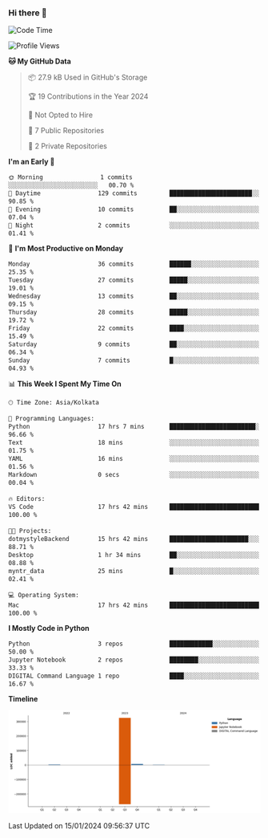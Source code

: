 ### Hi there 👋
<!--START_SECTION:waka-->
![Code Time](http://img.shields.io/badge/Code%20Time-17%20hrs%2054%20mins-blue)

![Profile Views](http://img.shields.io/badge/Profile%20Views-92-blue)

**🐱 My GitHub Data** 

> 📦 27.9 kB Used in GitHub's Storage 
 > 
> 🏆 19 Contributions in the Year 2024
 > 
> 🚫 Not Opted to Hire
 > 
> 📜 7 Public Repositories 
 > 
> 🔑 2 Private Repositories 
 > 
**I'm an Early 🐤** 

```text
🌞 Morning                1 commits           ░░░░░░░░░░░░░░░░░░░░░░░░░   00.70 % 
🌆 Daytime                129 commits         ███████████████████████░░   90.85 % 
🌃 Evening                10 commits          ██░░░░░░░░░░░░░░░░░░░░░░░   07.04 % 
🌙 Night                  2 commits           ░░░░░░░░░░░░░░░░░░░░░░░░░   01.41 % 
```
📅 **I'm Most Productive on Monday** 

```text
Monday                   36 commits          ██████░░░░░░░░░░░░░░░░░░░   25.35 % 
Tuesday                  27 commits          █████░░░░░░░░░░░░░░░░░░░░   19.01 % 
Wednesday                13 commits          ██░░░░░░░░░░░░░░░░░░░░░░░   09.15 % 
Thursday                 28 commits          █████░░░░░░░░░░░░░░░░░░░░   19.72 % 
Friday                   22 commits          ████░░░░░░░░░░░░░░░░░░░░░   15.49 % 
Saturday                 9 commits           ██░░░░░░░░░░░░░░░░░░░░░░░   06.34 % 
Sunday                   7 commits           █░░░░░░░░░░░░░░░░░░░░░░░░   04.93 % 
```


📊 **This Week I Spent My Time On** 

```text
🕑︎ Time Zone: Asia/Kolkata

💬 Programming Languages: 
Python                   17 hrs 7 mins       ████████████████████████░   96.66 % 
Text                     18 mins             ░░░░░░░░░░░░░░░░░░░░░░░░░   01.75 % 
YAML                     16 mins             ░░░░░░░░░░░░░░░░░░░░░░░░░   01.56 % 
Markdown                 0 secs              ░░░░░░░░░░░░░░░░░░░░░░░░░   00.04 % 

🔥 Editors: 
VS Code                  17 hrs 42 mins      █████████████████████████   100.00 % 

🐱‍💻 Projects: 
dotmystyleBackend        15 hrs 42 mins      ██████████████████████░░░   88.71 % 
Desktop                  1 hr 34 mins        ██░░░░░░░░░░░░░░░░░░░░░░░   08.88 % 
myntr_data               25 mins             █░░░░░░░░░░░░░░░░░░░░░░░░   02.41 % 

💻 Operating System: 
Mac                      17 hrs 42 mins      █████████████████████████   100.00 % 
```

**I Mostly Code in Python** 

```text
Python                   3 repos             ████████████░░░░░░░░░░░░░   50.00 % 
Jupyter Notebook         2 repos             ████████░░░░░░░░░░░░░░░░░   33.33 % 
DIGITAL Command Language 1 repo              ████░░░░░░░░░░░░░░░░░░░░░   16.67 % 
```



**Timeline**

![Lines of Code chart](https://raw.githubusercontent.com/Karishma1510/Karishma1510/main/assets/bar_graph.png)


 Last Updated on 15/01/2024 09:56:37 UTC
<!--END_SECTION:waka-->
